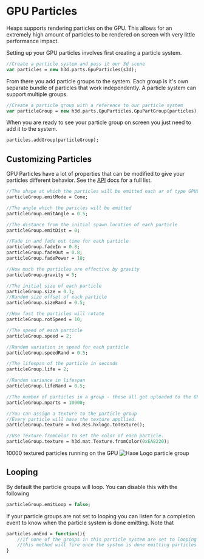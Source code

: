 # GPU Particles

Heaps supports rendering particles on the GPU. This allows for an extremely high amount of particles to be rendered on screen with very little performance impact.

Setting up your GPU particles involves first creating a particle system.

```haxe
//Create a particle system and pass it our 3d scene
var particles = new h3d.parts.GpuParticles(s3d);
```

From there you add particle groups to the system. Each group is it's own separate bundle of particles that work independently. A particle system can support multiple groups.

```haxe
//Create a particle group with a reference to our particle system
var particleGroup = new h3d.parts.GpuParticles.GpuPartGroup(particles);
```

When you are ready to see your particle group on screen you just need to add it to the system.
```haxe
particles.addGroup(particleGroup);
```

## Customizing Particles

GPU Particles have a lot of properties that can be modified to give your particles different behavior.  See the [API](api/h3d/parts/GpuPartGroup.html) docs for a full list.

```haxe
//The shape at which the particles will be emitted each ar of type GPUEmitMode
particleGroup.emitMode = Cone;

//The angle which the paricles will be emitted
particleGroup.emitAngle = 0.5;

//The distance from the initial spawn location of each particle
particleGroup.emitDist = 0;

//Fade in and fade out time for each particle
particleGroup.fadeIn = 0.8;
particleGroup.fadeOut = 0.8;
particleGroup.fadePower = 10;

//How much the particles are effective by gravity
particleGroup.gravity = 5;

//The initial size of each particle
particleGroup.size = 0.1;
//Random size offset of each particle
particleGroup.sizeRand = 0.5;

//How fast the particles will rotate
particleGroup.rotSpeed = 10;

//The speed of each particle
particleGroup.speed = 2;

//Random variation in speed for each particle
particleGroup.speedRand = 0.5;

//The lifespan of the particle in seconds
particleGroup.life = 2;

//Random variance in lifespan
particleGroup.lifeRand = 0.5;

//The number of particles in a group - these all get uploaded to the GPU
particleGroup.nparts = 10000;

//You can assign a texture to the particle group
//Every particle will have the texture appllied.
particleGroup.texture = hxd.Res.hxlogo.toTexture();

//Use Texture.fromColor to set the color of each particle.
particleGroup.texture = h3d.mat.Texture.fromColor(0xEA8220);

```

10000 textured particles running on the GPU
![Haxe Logo particle group](img/h3d/particles.jpg)

## Looping

By default the particle groups will loop. You can disable this with the following

```haxe
particleGroup.emitLoop = false;
```

If your particle groups are not set to looping you can listen for a completion event to know when the particle system is done emitting. Note that

```haxe
particles.onEnd = function(){
    //If none of the groups in this particle system are set to looping
    //this method will fire once the system is done emitting particles
}
```
